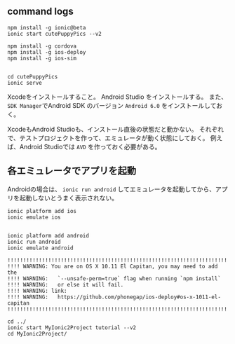 


## command logs


```
npm install -g ionic@beta
ionic start cutePuppyPics --v2

npm install -g cordova
npm install -g ios-deploy
npm install -g ios-sim


cd cutePuppyPics
ionic serve
```


Xcodeをインストールすること。
Android Studio をインストールする。
また、`SDK Manager`でAndroid SDK のバージョン `Android 6.0` をインストールしておく。

XcodeもAndroid Studioも、インストール直後の状態だと動かない。
それぞれで、テストプロジェクトを作って、エミュレータが動く状態にしておく。
例えば、Android Studioでは `AVD` を作っておく必要がある。


## 各エミュレータでアプリを起動
Androidの場合は、 `ionic run android` してエミュレータを起動してから、アプリを起動しないとうまく表示されない。

```
ionic platform add ios
ionic emulate ios


ionic platform add android
ionic run android
ionic emulate android
```


```
!!!!!!!!!!!!!!!!!!!!!!!!!!!!!!!!!!!!!!!!!!!!!!!!!!!!!!!!!!!!!!!!!!!!!!!!!!!!!!!!
!!!! WARNING: You are on OS X 10.11 El Capitan, you may need to add the
!!!! WARNING:   `--unsafe-perm=true` flag when running `npm install`
!!!! WARNING:   or else it will fail.
!!!! WARNING: link:
!!!! WARNING:   https://github.com/phonegap/ios-deploy#os-x-1011-el-capitan
!!!!!!!!!!!!!!!!!!!!!!!!!!!!!!!!!!!!!!!!!!!!!!!!!!!!!!!!!!!!!!!!!!!!!!!!!!!!!!!!
```



```
cd ../
ionic start MyIonic2Project tutorial --v2
cd MyIonic2Project/
```


